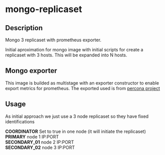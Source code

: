 # mongo-replicaset

## Description

Mongo 3 replicaset with prometheus exporter. 

Initial aproximation for mongo image with initial scripts for create a replicaset with 3 hosts. This will be expanded into N hosts.

## Mongo exporter

This image is builded as multistage with an exporter constructor to enable export metrics for prometheus. The exported used is from [percona project](https://github.com/percona/mongodb_exporter)

## Usage 

As initial approach we just use a 3 node replicaset so they have fixed identifications

**COORDINATOR** Set to true in one node (it will initiate the replicaset)  
**PRIMARY** node 1 IP:PORT  
**SECONDARY_01** node 2 IP:PORT  
**SECONDARY_02** node 3 IP:PORT  

